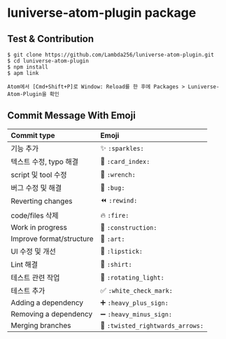 # luniverse-atom-plugin package

## Test & Contribution

```
$ git clone https://github.com/Lambda256/luniverse-atom-plugin.git
$ cd luniverse-atom-plugin
$ npm install
$ apm link

Atom에서 [Cmd+Shift+P]로 Window: Reload를 한 후에 Packages > Luniverse-Atom-Plugin을 확인
```

## Commit Message With Emoji

|   Commit type              | Emoji                                         |
|:---------------------------|:----------------------------------------------|
| 기능 추가                    | :sparkles: `:sparkles:`                       |
| 텍스트 수정, typo 해결         | :card_index: `:card_index:`                   |
| script 및 tool 수정          | :wrench: `:wrench:`                       |
| 버그 수정 및 해결              | :bug: `:bug:`                                 |
| Reverting changes          | :rewind: `:rewind:`                           |
| code/files 삭제             | :fire: `:fire:`                               |
| Work in progress           | :construction:  `:construction:`              |
| Improve format/structure   | :art: `:art:`                                 |
| UI 수정 및 개선               | :lipstick: `:lipstick:`                       |
| Lint 해결                   | :shirt: `:shirt:`                             |
| 테스트 관련 작업               | :rotating_light: `:rotating_light:`           |
| 테스트 추가                   | :white_check_mark: `:white_check_mark:`       |
| Adding a dependency        | :heavy_plus_sign: `:heavy_plus_sign:`         |
| Removing a dependency      | :heavy_minus_sign: `:heavy_minus_sign:`       |
| Merging branches           | :twisted_rightwards_arrows: `:twisted_rightwards_arrows:` |
